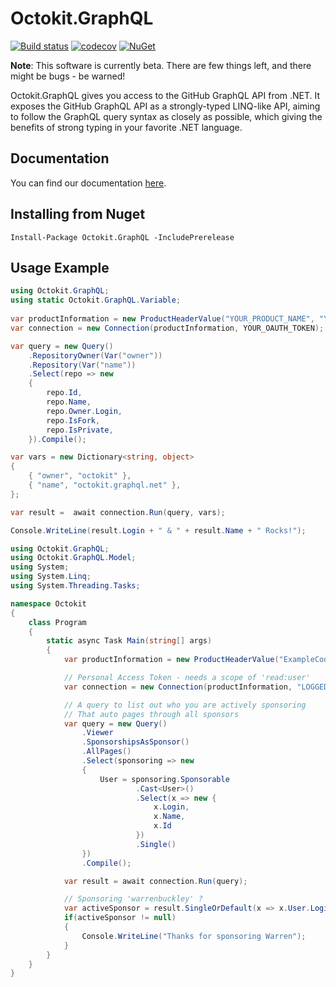 # Octokit.GraphQL

[![Build status](https://ci.appveyor.com/api/projects/status/falhvlth7og0nkw4/branch/master?svg=true)](https://ci.appveyor.com/project/github-windows/octokit-graphql/branch/master)
[![codecov](https://codecov.io/gh/octokit/octokit.graphql.net/branch/master/graph/badge.svg)](https://codecov.io/gh/octokit/octokit.graphql.net)
[![NuGet](http://img.shields.io/nuget/v/Octokit.GraphQL.svg)](https://www.nuget.org/packages/Octokit.GraphQL)

**Note**: This software is currently beta. There are few things left, and there might be bugs - be warned!

Octokit.GraphQL gives you access to the GitHub GraphQL API from .NET. It exposes the GitHub GraphQL API as a strongly-typed LINQ-like API, aiming to follow the GraphQL query syntax as closely as possible, which giving the benefits of strong typing in your favorite .NET language.

## Documentation

You can find our documentation [here](docs/readme.md).

## Installing from Nuget

```
Install-Package Octokit.GraphQL -IncludePrerelease
```

## Usage Example

```csharp
using Octokit.GraphQL;
using static Octokit.GraphQL.Variable;
   
var productInformation = new ProductHeaderValue("YOUR_PRODUCT_NAME", "YOUR_PRODUCT_VERSION");
var connection = new Connection(productInformation, YOUR_OAUTH_TOKEN);

var query = new Query()
    .RepositoryOwner(Var("owner"))
    .Repository(Var("name"))
    .Select(repo => new
    {
        repo.Id,
        repo.Name,
        repo.Owner.Login,
        repo.IsFork,
        repo.IsPrivate,
    }).Compile();

var vars = new Dictionary<string, object>
{
    { "owner", "octokit" },
    { "name", "octokit.graphql.net" },
};

var result =  await connection.Run(query, vars);

Console.WriteLine(result.Login + " & " + result.Name + " Rocks!");
```

```csharp
using Octokit.GraphQL;
using Octokit.GraphQL.Model;
using System;
using System.Linq;
using System.Threading.Tasks;

namespace Octokit
{
    class Program
    {
        static async Task Main(string[] args)
        {
            var productInformation = new ProductHeaderValue("ExampleCode", "1.0");

            // Personal Access Token - needs a scope of 'read:user'
            var connection = new Connection(productInformation, "LOGGED_IN_GITHUB_USER_TOKEN");

            // A query to list out who you are actively sponsoring
            // That auto pages through all sponsors
            var query = new Query()
                .Viewer
                .SponsorshipsAsSponsor()
                .AllPages()
                .Select(sponsoring => new
                {
                    User = sponsoring.Sponsorable
                            .Cast<User>()
                            .Select(x => new { 
                                x.Login,
                                x.Name,
                                x.Id
                            })
                            .Single()
                })
                .Compile();

            var result = await connection.Run(query);

            // Sponsoring 'warrenbuckley' ?
            var activeSponsor = result.SingleOrDefault(x => x.User.Login.ToLowerInvariant() == "warrenbuckley");
            if(activeSponsor != null)
            {
                Console.WriteLine("Thanks for sponsoring Warren");
            }
        }
    }
}
```

